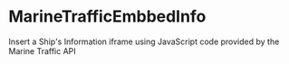 # MarineTrafficEmbbedInfo
Insert a Ship's Information iframe using JavaScript code provided by the Marine Traffic API

